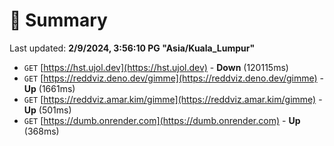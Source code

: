 # 📖 Summary
Last updated: **2/9/2024, 3:56:10 PG "Asia/Kuala_Lumpur"**

- `GET` [https://hst.ujol.dev](https://hst.ujol.dev) - **Down** (120115ms)
- `GET` [https://reddviz.deno.dev/gimme](https://reddviz.deno.dev/gimme) - **Up** (1661ms)
- `GET` [https://reddviz.amar.kim/gimme](https://reddviz.amar.kim/gimme) - **Up** (501ms)
- `GET` [https://dumb.onrender.com](https://dumb.onrender.com) - **Up** (368ms)
